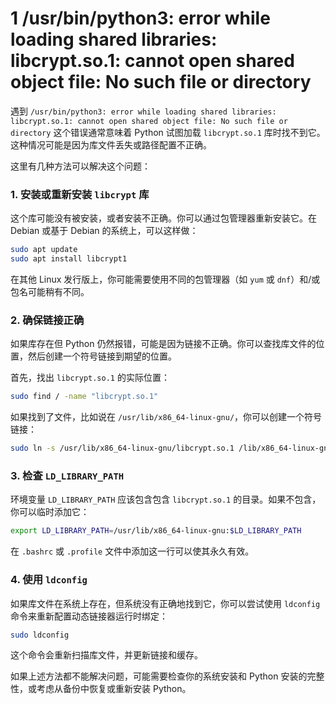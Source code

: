 # 1 /usr/bin/python3: error while loading shared libraries: libcrypt.so.1: cannot open shared object file: No such file or directory

遇到 `/usr/bin/python3: error while loading shared libraries: libcrypt.so.1: cannot open shared object file: No such file or directory` 这个错误通常意味着 Python 试图加载 `libcrypt.so.1` 库时找不到它。这种情况可能是因为库文件丢失或路径配置不正确。

这里有几种方法可以解决这个问题：

### 1. 安装或重新安装 `libcrypt` 库

这个库可能没有被安装，或者安装不正确。你可以通过包管理器重新安装它。在 Debian 或基于 Debian 的系统上，可以这样做：

```bash
sudo apt update
sudo apt install libcrypt1
```

在其他 Linux 发行版上，你可能需要使用不同的包管理器（如 `yum` 或 `dnf`）和/或包名可能稍有不同。

### 2. 确保链接正确

如果库存在但 Python 仍然报错，可能是因为链接不正确。你可以查找库文件的位置，然后创建一个符号链接到期望的位置。

首先，找出 `libcrypt.so.1` 的实际位置：

```bash
sudo find / -name "libcrypt.so.1"
```

如果找到了文件，比如说在 `/usr/lib/x86_64-linux-gnu/`，你可以创建一个符号链接：

```bash
sudo ln -s /usr/lib/x86_64-linux-gnu/libcrypt.so.1 /lib/x86_64-linux-gnu/libcrypt.so.1
```

### 3. 检查 `LD_LIBRARY_PATH`

环境变量 `LD_LIBRARY_PATH` 应该包含包含 `libcrypt.so.1` 的目录。如果不包含，你可以临时添加它：

```bash
export LD_LIBRARY_PATH=/usr/lib/x86_64-linux-gnu:$LD_LIBRARY_PATH
```

在 `.bashrc` 或 `.profile` 文件中添加这一行可以使其永久有效。

### 4. 使用 `ldconfig`

如果库文件在系统上存在，但系统没有正确地找到它，你可以尝试使用 `ldconfig` 命令来重新配置动态链接器运行时绑定：

```bash
sudo ldconfig
```

这个命令会重新扫描库文件，并更新链接和缓存。

如果上述方法都不能解决问题，可能需要检查你的系统安装和 Python 安装的完整性，或考虑从备份中恢复或重新安装 Python。
